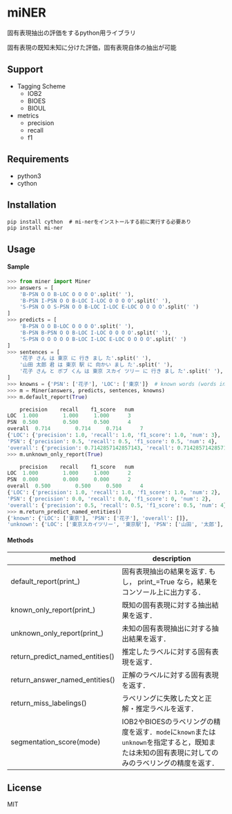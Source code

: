 # miNER

固有表現抽出の評価をするpython用ライブラリ

固有表現の既知未知に分けた評価，固有表現自体の抽出が可能


## Support

- Tagging Scheme
    - IOB2
    - BIOES
    - BIOUL
- metrics
    - precision
    - recall
    - f1


## Requirements

- python3
- cython


## Installation

```shell
pip install cython  # mi-nerをインストールする前に実行する必要あり
pip install mi-ner
```


## Usage

#### Sample

```python
>>> from miner import Miner
>>> answers = [
    'B-PSN O O B-LOC O O O O'.split(' '),
    'B-PSN I-PSN O O B-LOC I-LOC O O O O'.split(' '),
    'S-PSN O O S-PSN O O B-LOC I-LOC E-LOC O O O O'.split(' ')
]
>>> predicts = [
    'B-PSN O O B-LOC O O O O'.split(' '),
    'B-PSN B-PSN O O B-LOC I-LOC O O O O'.split(' '),
    'S-PSN O O O O O B-LOC I-LOC E-LOC O O O O'.split(' ')
]
>>> sentences = [
    '花子 さん は 東京 に 行き まし た'.split(' '),
    '山田 太郎 君 は 東京 駅 に 向かい まし た'.split(' '),
    '花子 さん と ボブ くん は 東京 スカイ ツリー に 行き まし た'.split(' '),
]
>>> knowns = {'PSN': ['花子'], 'LOC': ['東京']}  # known words (words included in training data)
>>> m = Miner(answers, predicts, sentences, knowns)
>>> m.default_report(True)

	precision    recall    f1_score   num
LOC	 1.000        1.000     1.000      3
PSN	 0.500        0.500     0.500      4
overall	 0.714        0.714     0.714      7
{'LOC': {'precision': 1.0, 'recall': 1.0, 'f1_score': 1.0, 'num': 3},
'PSN': {'precision': 0.5, 'recall': 0.5, 'f1_score': 0.5, 'num': 4},
'overall': {'precision': 0.7142857142857143, 'recall': 0.7142857142857143, 'f1_score': 0.7142857142857143, 'num': 7}}
>>> m.unknown_only_report(True)

	precision    recall    f1_score   num
LOC	 1.000        1.000     1.000      2
PSN	 0.000        0.000     0.000      2
overall	 0.500        0.500     0.500      4
{'LOC': {'precision': 1.0, 'recall': 1.0, 'f1_score': 1.0, 'num': 2},
'PSN': {'precision': 0.0, 'recall': 0.0, 'f1_score': 0, 'num': 2},
'overall': {'precision': 0.5, 'recall': 0.5, 'f1_score': 0.5, 'num': 4}}
>>> m.return_predict_named_entities()
{'known': {'LOC': ['東京'], 'PSN': ['花子'], 'overall': []},
'unknown': {'LOC': ['東京スカイツリー', '東京駅'], 'PSN': ['山田', '太郎'], 'overall': []}}
```


#### Methods

|  method  |  description  |
| ---- | ---- |
|  default\_report(print\_)  |  固有表現抽出の結果を返す. もし， print\_=True なら，結果をコンソール上に出力する．  |
|  known\_only\_report(print\_)  |  既知の固有表現に対する抽出結果を返す．  |
|  unknown\_only\_report(print\_)  |  未知の固有表現抽出に対する抽出結果を返す．  |
|  return\_predict\_named\_entities()  |  推定したラベルに対する固有表現を返す．  |
|  return\_answer\_named\_entities()  |  正解のラベルに対する固有表現を返す．  |
|  return\_miss\_labelings() | ラベリングに失敗した文と正解・推定ラベルを返す． |
|  segmentation\_score(mode) | IOB2やBIOESのラベリングの精度を返す．`mode`に`known`または`unknown`を指定すると，既知または未知の固有表現に対してのみのラベリングの精度を返す． |

## License

MIT
